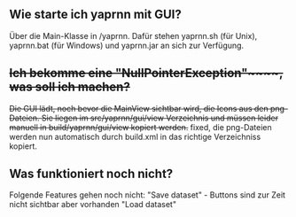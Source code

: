## Wie starte ich yaprnn mit GUI? ##
Über die Main-Klasse in /yaprnn. Dafür stehen yaprnn.sh (für Unix), yaprnn.bat (für Windows) und yaprnn.jar an sich zur Verfügung.

## ~~Ich bekomme eine "NullPointerException"~~~~, was soll ich machen?~~ ##
~~Die GUI lädt, noch bevor die MainView sichtbar wird, die Icons aus den png-Dateien. Sie liegen im src/yaprnn/gui/view Verzeichnis und müssen leider manuell in build/yaprnn/gui/view kopiert werden.~~ fixed, die png-Dateien werden nun automatisch durch build.xml in das richtige Verzeichniss kopiert.

## Was funktioniert noch nicht? ##
Folgende Features gehen noch nicht:
"Save dataset" - Buttons sind zur Zeit nicht sichtbar aber vorhanden
"Load dataset"